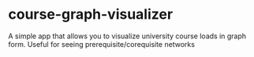 # course-graph-visualizer
A simple app that allows you to visualize university course loads in graph form. Useful for seeing prerequisite/corequisite networks
